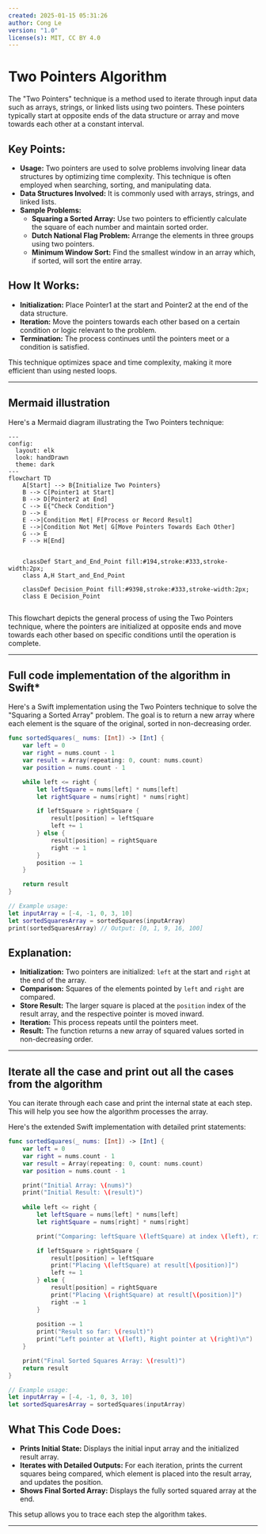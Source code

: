 ```yaml
---
created: 2025-01-15 05:31:26
author: Cong Le
version: "1.0"
license(s): MIT, CC BY 4.0
---
```


# Two Pointers Algorithm


The "Two Pointers" technique is a method used to iterate through input data such as arrays, strings, or linked lists using two pointers. These pointers typically start at opposite ends of the data structure or array and move towards each other at a constant interval.

## Key Points:
- **Usage:** Two pointers are used to solve problems involving linear data structures by optimizing time complexity. This technique is often employed when searching, sorting, and manipulating data.
- **Data Structures Involved:** It is commonly used with arrays, strings, and linked lists.
- **Sample Problems:**
  - **Squaring a Sorted Array:** Use two pointers to efficiently calculate the square of each number and maintain sorted order.
  - **Dutch National Flag Problem:** Arrange the elements in three groups using two pointers.
  - **Minimum Window Sort:** Find the smallest window in an array which, if sorted, will sort the entire array.

## How It Works:
- **Initialization:** Place Pointer1 at the start and Pointer2 at the end of the data structure.
- **Iteration:** Move the pointers towards each other based on a certain condition or logic relevant to the problem.
- **Termination:** The process continues until the pointers meet or a condition is satisfied.

This technique optimizes space and time complexity, making it more efficient than using nested loops.


---


## Mermaid illustration

Here's a Mermaid diagram illustrating the Two Pointers technique:

```mermaid
---
config:
  layout: elk
  look: handDrawn
  theme: dark
---
flowchart TD
    A[Start] --> B{Initialize Two Pointers}
    B --> C[Pointer1 at Start]
    B --> D[Pointer2 at End]
    C --> E{"Check Condition"}
    D --> E
    E -->|Condition Met| F[Process or Record Result]
    E -->|Condition Not Met| G[Move Pointers Towards Each Other]
    G --> E
    F --> H[End]


    classDef Start_and_End_Point fill:#194,stroke:#333,stroke-width:2px;
    class A,H Start_and_End_Point
    
    classDef Decision_Point fill:#9398,stroke:#333,stroke-width:2px;
    class E Decision_Point
    
```

This flowchart depicts the general process of using the Two Pointers technique, where the pointers are initialized at opposite ends and move towards each other based on specific conditions until the operation is complete.


---

## Full code implementation of the algorithm in Swift*


Here's a Swift implementation using the Two Pointers technique to solve the "Squaring a Sorted Array" problem. The goal is to return a new array where each element is the square of the original, sorted in non-decreasing order.

```swift
func sortedSquares(_ nums: [Int]) -> [Int] {
    var left = 0
    var right = nums.count - 1
    var result = Array(repeating: 0, count: nums.count)
    var position = nums.count - 1

    while left <= right {
        let leftSquare = nums[left] * nums[left]
        let rightSquare = nums[right] * nums[right]

        if leftSquare > rightSquare {
            result[position] = leftSquare
            left += 1
        } else {
            result[position] = rightSquare
            right -= 1
        }
        position -= 1
    }

    return result
}

// Example usage:
let inputArray = [-4, -1, 0, 3, 10]
let sortedSquaresArray = sortedSquares(inputArray)
print(sortedSquaresArray) // Output: [0, 1, 9, 16, 100]
```

## Explanation:
- **Initialization:** Two pointers are initialized: `left` at the start and `right` at the end of the array.
- **Comparison:** Squares of the elements pointed by `left` and `right` are compared.
- **Store Result:** The larger square is placed at the `position` index of the result array, and the respective pointer is moved inward.
- **Iteration:** This process repeats until the pointers meet.
- **Result:** The function returns a new array of squared values sorted in non-decreasing order.

---



## Iterate all the case and print out all the cases from the algorithm


You can iterate through each case and print the internal state at each step.
This will help you see how the algorithm processes the array.

Here's the extended Swift implementation with detailed print statements:

```swift
func sortedSquares(_ nums: [Int]) -> [Int] {
    var left = 0
    var right = nums.count - 1
    var result = Array(repeating: 0, count: nums.count)
    var position = nums.count - 1

    print("Initial Array: \(nums)")
    print("Initial Result: \(result)")
    
    while left <= right {
        let leftSquare = nums[left] * nums[left]
        let rightSquare = nums[right] * nums[right]

        print("Comparing: leftSquare \(leftSquare) at index \(left), rightSquare \(rightSquare) at index \(right)")

        if leftSquare > rightSquare {
            result[position] = leftSquare
            print("Placing \(leftSquare) at result[\(position)]")
            left += 1
        } else {
            result[position] = rightSquare
            print("Placing \(rightSquare) at result[\(position)]")
            right -= 1
        }
        
        position -= 1
        print("Result so far: \(result)")
        print("Left pointer at \(left), Right pointer at \(right)\n")
    }

    print("Final Sorted Squares Array: \(result)")
    return result
}

// Example usage:
let inputArray = [-4, -1, 0, 3, 10]
let sortedSquaresArray = sortedSquares(inputArray)
```

## What This Code Does:
- **Prints Initial State:** Displays the initial input array and the initialized result array.
- **Iterates with Detailed Outputs:** For each iteration, prints the current squares being compared, which element is placed into the result array, and updates the position.
- **Shows Final Sorted Array:** Displays the fully sorted squared array at the end. 

This setup allows you to trace each step the algorithm takes.


---
